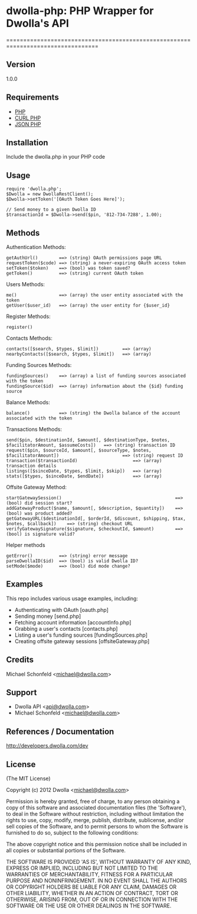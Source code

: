 # dwolla-php: PHP Wrapper for Dwolla's API
=================================================================================

## Version
1.0.0

## Requirements
- [PHP](http://www.php.net/)
- [CURL PHP](http://php.net/manual/en/book.curl.php)
- [JSON PHP](http://php.net/manual/en/book.json.php)

## Installation

Include the dwolla.php in your PHP code

## Usage

    require 'dwolla.php';
    $Dwolla = new DwollaRestClient();
    $Dwolla->setToken('[OAuth Token Goes Here]');

    // Send money to a given Dwolla ID
    $transactionId = $Dwolla->send($pin, '812-734-7288', 1.00);

## Methods

Authentication Methods:

    getAuthUrl()        ==> (string) OAuth permissions page URL
    requestToken($code) ==> (string) a never-expiring OAuth access token
    setToken($token)    ==> (bool) was token saved?
    getToken()          ==> (string) current OAuth token

Users Methods:

    me()                ==> (array) the user entity associated with the token
    getUser($user_id)   ==> (array) the user entity for {$user_id}
    
Register Methods:

    register()          
    
Contacts Methods:

    contacts([$search, $types, $limit])         ==> (array) 
    nearbyContacts([$search, $types, $limit])   ==> (array) 
    
Funding Sources Methods:

    fundingSources()    ==> (array) a list of funding sources associated with the token
    fundingSource($id)  ==> (array) information about the {$id} funding source
    
Balance Methods:

    balance()           ==> (string) the Dwolla balance of the account associated with the token
    
Transactions Methods:

    send($pin, $destinationId, $amount[, $destinationType, $notes, $facilitatorAmount, $assumeCosts])   ==> (string) transaction ID
    request($pin, $sourceId, $amount[, $sourceType, $notes, $facilitatorAmount])                        ==> (string) request ID
    transaction($transactionId)                     ==> (array) transaction details
    listings([$sinceDate, $types, $limit, $skip])   ==> (array) 
    stats([$types, $sinceDate, $endDate])           ==> (array) 
    
Offsite Gateway Method:

    startGatewaySession()                                           ==> (bool) did session start?
    addGatewayProduct($name, $amount[, $description, $quantity])    ==> (bool) was product added?
    getGatewayURL($destinationId[, $orderId, $discount, $shipping, $tax, $notes, $callback])    ==> (string) checkout URL
    verifyGatewaySignature($signature, $checkoutId, $amount)        ==> (bool) is signature valid?
    
Helper methods

    getError()          ==> (string) error message
    parseDwollaID($id)  ==> (bool) is valid Dwolla ID?
    setMode($mode)      ==> (bool) did mode change?

## Examples

This repo includes various usage examples, including:

* Authenticating with OAuth [oauth.php]
* Sending money [send.php]
* Fetching account information [accountInfo.php]
* Grabbing a user's contacts [contacts.php]
* Listing a user's funding sources [fundingSources.php]
* Creating offsite gateway sessions [offsiteGateway.php]

## Credits

Michael Schonfeld &lt;michael@dwolla.com&gt;

## Support

- Dwolla API &lt;api@dwolla.com&gt;
- Michael Schonfeld &lt;michael@dwolla.com&gt;

## References / Documentation

http://developers.dwolla.com/dev

## License 

(The MIT License)

Copyright (c) 2012 Dwolla &lt;michael@dwolla.com&gt;

Permission is hereby granted, free of charge, to any person obtaining
a copy of this software and associated documentation files (the
'Software'), to deal in the Software without restriction, including
without limitation the rights to use, copy, modify, merge, publish,
distribute, sublicense, and/or sell copies of the Software, and to
permit persons to whom the Software is furnished to do so, subject to
the following conditions:

The above copyright notice and this permission notice shall be
included in all copies or substantial portions of the Software.

THE SOFTWARE IS PROVIDED 'AS IS', WITHOUT WARRANTY OF ANY KIND,
EXPRESS OR IMPLIED, INCLUDING BUT NOT LIMITED TO THE WARRANTIES OF
MERCHANTABILITY, FITNESS FOR A PARTICULAR PURPOSE AND NONINFRINGEMENT.
IN NO EVENT SHALL THE AUTHORS OR COPYRIGHT HOLDERS BE LIABLE FOR ANY
CLAIM, DAMAGES OR OTHER LIABILITY, WHETHER IN AN ACTION OF CONTRACT,
TORT OR OTHERWISE, ARISING FROM, OUT OF OR IN CONNECTION WITH THE
SOFTWARE OR THE USE OR OTHER DEALINGS IN THE SOFTWARE.